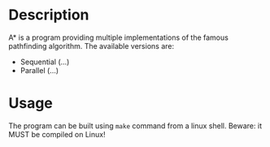 # Description
A* is a program providing multiple implementations of the famous pathfinding algorithm. 
The available versions are:
- Sequential (...)
- Parallel (...)

# Usage
The program can be built using `make` command from a linux shell. 
Beware: it MUST be compiled on Linux!
